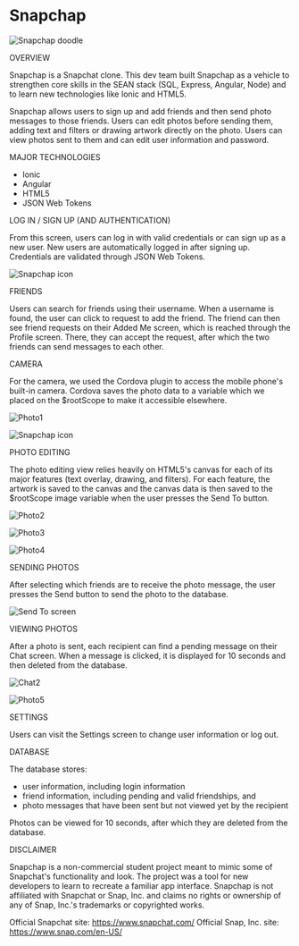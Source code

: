 # Snapchap
![Snapchap doodle](/snapchap/www/img/snapchap-doodle300.png?raw=true "Profile view image")

OVERVIEW

  Snapchap is a Snapchat clone. This dev team built Snapchap as a vehicle to strengthen core skills in the SEAN stack (SQL, Express, Angular, Node) and to learn new technologies like Ionic and HTML5.

  Snapchap allows users to sign up and add friends and then send photo messages to those friends. Users can edit photos before sending them, adding text and filters or drawing artwork directly on the photo. Users can view photos sent to them and can edit user information and password.



MAJOR TECHNOLOGIES
- Ionic
- Angular
- HTML5
- JSON Web Tokens


LOG IN / SIGN UP (AND AUTHENTICATION)

  From this screen, users can log in with valid credentials or can sign up as a new user. New users are automatically logged in after signing up. Credentials are validated through JSON Web Tokens.

  ![Snapchap icon](/snapchap/www/img/screenshots/login2.png?raw=true "LogInSignUp view icon")


FRIENDS

  Users can search for friends using their username. When a username is found, the user can click to request to add the friend. The friend can then see friend requests on their Added Me screen, which is reached through the Profile screen. There, they can accept the request, after which the two friends can send messages to each other.


CAMERA

  For the camera, we used the Cordova plugin to access the mobile phone's built-in camera. Cordova saves the photo data to a variable which we placed on the $rootScope to make it accessible elsewhere.

  ![Photo1](/snapchap/www/img/screenshots/snap1.png?raw=true "Snap1")

  ![Snapchap icon](/snapchap/www/img/screenshots/snap1.png?raw=true "LogInSignUp view icon")


PHOTO EDITING

  The photo editing view relies heavily on HTML5's canvas for each of its major features (text overlay, drawing, and filters). For each feature, the artwork is saved to the canvas and the canvas data is then saved to the $rootScope image variable when the user presses the Send To button.

  ![Photo2](/snapchap/www/img/screenshots/snap2.png?raw=true "Snap2")

  ![Photo3](/snapchap/www/img/screenshots/snap3.png?raw=true "Snap3")

  ![Photo4](/snapchap/www/img/screenshots/snap4.png?raw=true "Snap4")


SENDING PHOTOS

  After selecting which friends are to receive the photo message, the user presses the Send button to send the photo to the database.

  ![Send To screen](/snapchap/www/img/screenshots/sendto.png?raw=true "Send To view")


VIEWING PHOTOS

  After a photo is sent, each recipient can find a pending message on their Chat screen. When a message is clicked, it is displayed for 10 seconds and then deleted from the database.

  ![Chat2](/snapchap/www/img/screenshots/chat2.png?raw=true "Chat2")

  ![Photo5](/snapchap/www/img/screenshots/snap5.png?raw=true "Snap5")


SETTINGS

  Users can visit the Settings screen to change user information or log out.


DATABASE

  The database stores:
  - user information, including login information
  - friend information, including pending and valid friendships, and
  - photo messages that have been sent but not viewed yet by the recipient

  Photos can be viewed for 10 seconds, after which they are deleted from the database.


DISCLAIMER

  Snapchap is a non-commercial student project meant to mimic some of Snapchat's functionality and look. The project was a tool for new developers to learn to recreate a familiar app interface. Snapchap is not affiliated with Snapchat or Snap, Inc. and claims no rights or ownership of any of Snap, Inc.'s trademarks or copyrighted works.

  Official Snapchat site: https://www.snapchat.com/
  Official Snap, Inc. site: https://www.snap.com/en-US/

